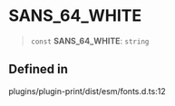 # SANS_64_WHITE

> `const` **SANS_64_WHITE**: `string`

## Defined in

plugins/plugin-print/dist/esm/fonts.d.ts:12
